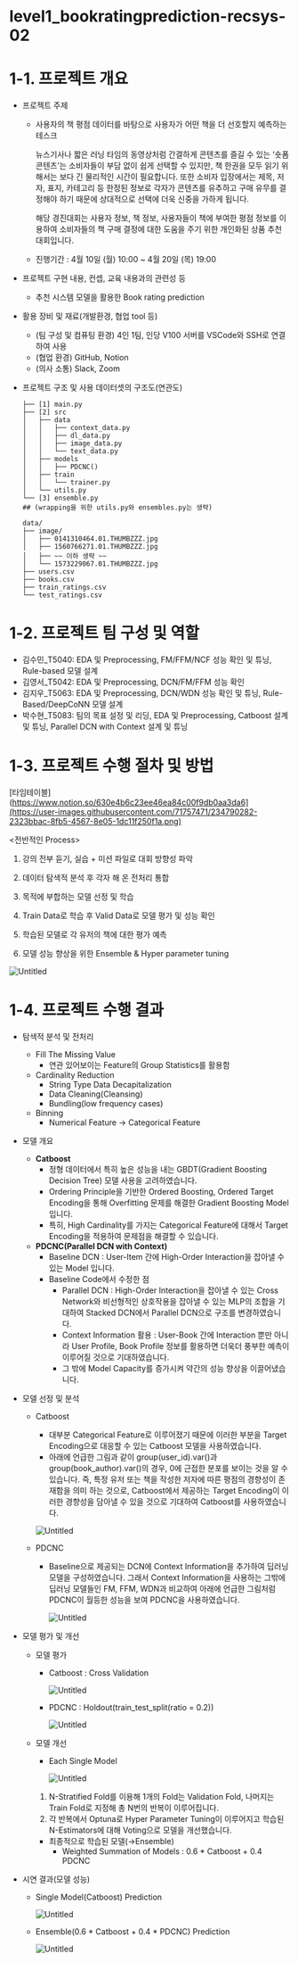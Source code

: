 # level1_bookratingprediction-recsys-02
# 1-1. 프로젝트 개요

- 프로젝트 주제
    - 사용자의 책 평점 데이터를 바탕으로 사용자가 어떤 책을 더 선호할지 예측하는 테스크
        
        뉴스기사나 짧은 러닝 타임의 동영상처럼 간결하게 콘텐츠를 즐길 수 있는 ‘숏폼 콘텐츠’는 소비자들이 부담 없이 쉽게 선택할 수 있지만, 책 한권을 모두 읽기 위해서는 보다 긴 물리적인 시간이 필요합니다. 또한 소비자 입장에서는 제목, 저자, 표지, 카테고리 등 한정된 정보로 각자가 콘텐츠를 유추하고 구매 유무를 결정해야 하기 때문에 상대적으로 선택에 더욱 신중을 가하게 됩니다.
        
        해당 경진대회는 사용자 정보, 책 정보, 사용자들이 책에 부여한 평점 정보를 이용하여 소비자들의 책 구매 결정에 대한 도움을 주기 위한 개인화된 상품 추천 대회입니다.
        
    - 진행기간 : 4월 10일 (월) 10:00 ~ 4월 20일 (목) 19:00
- 프로젝트 구현 내용, 컨셉, 교육 내용과의 관련성 등
    - 추천 시스템 모델을 활용한 Book rating prediction
- 활용 장비 및 재료(개발환경, 협업 tool 등)
    - (팀 구성 및 컴퓨팅 환경) 4인 1팀, 인당 V100 서버를 VSCode와 SSH로 연결하여 사용
    - (협업 환경) GitHub, Notion
    - (의사 소통) Slack, Zoom
- 프로젝트 구조 및 사용 데이터셋의 구조도(연관도)
    
    ```
    ├── [1] main.py
    ├── [2] src
    │   ├── data
    │   │   ├── context_data.py
    │   │   ├── dl_data.py
    │   │   ├── image_data.py
    │   │   └── text_data.py
    │   ├── models
    │   │   ├── PDCNC()
    │   ├── train
    │   │   └── trainer.py
    │   └── utils.py
    └── [3] ensemble.py
    ## (wrapping을 위한 utils.py와 ensembles.py는 생략)
    ```
    
    ```
    data/
    ├── image/
    │   ├── 0141310464.01.THUMBZZZ.jpg
    │   ├── 1560766271.01.THUMBZZZ.jpg
    │   ├── ~~ 이하 생략 ~~
    │   └── 1573229067.01.THUMBZZZ.jpg
    ├── users.csv
    ├── books.csv
    ├── train_ratings.csv
    └── test_ratings.csv
    ```
    

# 1-2. 프로젝트 팀 구성 및 역할

- 김수민_T5040: EDA 및 Preprocessing, FM/FFM/NCF 성능 확인 및 튜닝, Rule-based 모델 설계
- 김영서_T5042: EDA 및 Preprocessing, DCN/FM/FFM 성능 확인
- 김지우_T5063: EDA 및 Preprocessing, DCN/WDN 성능 확인 및 튜닝, Rule-Based/DeepCoNN 모델 설계
- 박수현_T5083:  팀의 목표 설정 및 리딩, EDA 및 Preprocessing, Catboost 설계 및 튜닝, Parallel DCN with Context 설계 및 튜닝

# 1-3. 프로젝트 수행 절차 및 방법

[타임테이블](https://www.notion.so/630e4b6c23ee46ea84c00f9db0aa3da6](https://user-images.githubusercontent.com/71757471/234790282-2323bbac-8fb5-4567-8e05-1dc11f250f1a.png)

<전반적인 Process>

1) 강의 전부 듣기, 실습 + 미션 파일로 대회 방향성 파악

2) 데이터 탐색적 분석 후 각자 해 온 전처리 통합

3) 목적에 부합하는 모델 선정 및 학습

4) Train Data로 학습 후 Valid Data로 모델 평가 및 성능 확인

5) 학습된 모델로 각 유저의 책에 대한 평가 예측

6) 모델 성능 향상을 위한 Ensemble & Hyper parameter tuning

![Untitled](https://user-images.githubusercontent.com/71757471/234790327-8d894529-81cc-4501-8b7a-c85008c9aa52.png)

# 1-4. 프로젝트 수행 결과

- 탐색적 분석 및 전처리
    - Fill The Missing Value
        - 연관 있어보이는 Feature의 Group Statistics를 활용함
    - Cardinality Reduction
        - String Type Data Decapitalization
        - Data Cleaning(Cleansing)
        - Bundling(low frequency cases)
    - Binning
        - Numerical Feature -> Categorical Feature
- 모델 개요
    - **Catboost**
        - 정형 데이터에서 특히 높은 성능을 내는 GBDT(Gradient Boosting Decision Tree) 모델 사용을 고려하였습니다.
        - Ordering Principle을 기반한 Ordered Boosting, Ordered Target Encoding을 통해 Overfitting 문제를 해결한 Gradient Boosting Model 입니다.
        - 특히, High Cardinality를 가지는 Categorical Feature에 대해서 Target Encoding을 적용하여 문제점을 해결할 수 있습니다.
    - **PDCNC(Parallel DCN with Context)**
        - Baseline DCN : User-Item 간에 High-Order Interaction을 잡아낼 수 있는 Model 입니다.
        - Baseline Code에서 수정한 점
            - Parallel DCN : High-Order Interaction을 잡아낼 수 있는 Cross Network와 비선형적인 상호작용을 잡아낼 수 있는 MLP의 조합을 기대하여 Stacked DCN에서 Parallel DCN으로 구조를 변경하였습니다.
            - Context Information 활용 : User-Book 간에 Interaction 뿐만 아니라 User Profile, Book Profile 정보를 활용하면 더욱더 풍부한 예측이 이루어질 것으로 기대하였습니다.
            - 그 밖에 Model Capacity를 증가시켜 약간의 성능 향상을 이끌어냈습니다.
- 모델 선정 및 분석
    - Catboost
        - 대부분 Categorical Feature로 이루어졌기 때문에 이러한 부분을 Target Encoding으로 대응할 수 있는 Catboost 모델을 사용하였습니다.
        - 아래에 언급한 그림과 같이 group(user_id).var()과 group(book_author).var()의 경우, 0에 근접한 분포를 보이는 것을 알 수 있습니다. 즉, 특정 유저 또는 책을 작성한 저자에 따른 평점의 경향성이 존재함을 의미 하는 것으로, Catboost에서 제공하는 Target Encoding이 이러한 경향성을 담아낼 수 있을 것으로 기대하여 Catboost를 사용하였습니다.
        
        ![Untitled](https://user-images.githubusercontent.com/71757471/234790282-2323bbac-8fb5-4567-8e05-1dc11f250f1a.png)
        
    - PDCNC
        - Baseline으로 제공되는 DCN에 Context Information을 추가하여 딥러닝 모델을 구성하였습니다. 그래서 Context Information을 사용하는 그밖에 딥러닝 모델들인 FM, FFM, WDN과 비교하여 아래에 언급한 그림처럼 PDCNC이 월등한 성능을 보여 PDCNC을 사용하였습니다.
            
            ![Untitled](https://user-images.githubusercontent.com/71757471/234790298-89f2ca9f-a6a9-430f-aed2-1da578f0e52c.png)
            
- 모델 평가 및 개선
    - 모델 평가
        - Catboost : Cross Validation
            
            ![Untitled](https://user-images.githubusercontent.com/71757471/234790309-d7f76eec-2fba-4513-90e8-322935d62f9c.png)
            
        - PDCNC : Holdout(train_test_split(ratio = 0.2))
            
            ![Untitled](https://user-images.githubusercontent.com/71757471/234790313-63ea6f65-563b-441e-8266-43b190838879.png)
            
    - 모델 개선
        - Each Single Model
            
            ![Untitled](https://user-images.githubusercontent.com/71757471/234790314-3dab2715-abe8-4e95-ab6a-af0fdf241f2d.png)
            
        1. N-Stratified Fold를 이용해 1개의 Fold는 Validation Fold, 나머지는 Train Fold로 지정해 총 N번의 반복이 이루어집니다. 
        2. 각 반복에서 Optuna로 Hyper Parameter Tuning이 이루어지고 학습된 N-Estimators에 대해 Voting으로 모델을 개선했습니다. 
        
        - 최종적으로 학습된 모델(→Ensemble)
            - Weighted Summation of Models : 0.6 * Catboost + 0.4 PDCNC
    
- 시연 결과(모델 성능)
    - Single Model(Catboost) Prediction
        
        ![Untitled](https://user-images.githubusercontent.com/71757471/234790316-aec3f40b-609a-4475-b575-dc828bfd0969.png)
        
    - Ensemble(0.6 * Catboost + 0.4 * PDCNC) Prediction
        
        ![Untitled](https://user-images.githubusercontent.com/71757471/234790320-123712b9-0145-41c1-9a04-f0a9d3ada95c.png)

